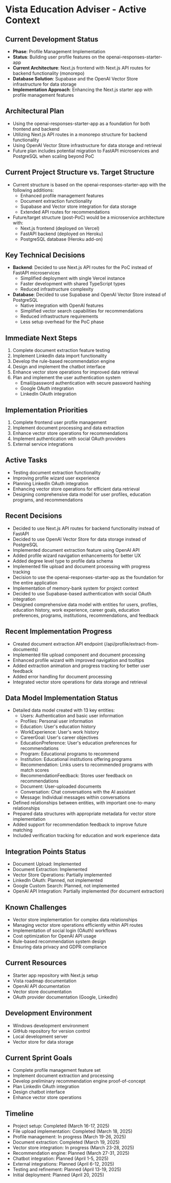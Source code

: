 # Vista Education Adviser - Active Context

## Current Development Status
- **Phase**: Profile Management Implementation
- **Status**: Building user profile features on the openai-responses-starter-app
- **Current Architecture**: Next.js frontend with Next.js API routes for backend functionality (monorepo)
- **Database Solution**: Supabase and the OpenAI Vector Store infrastructure for data storage
- **Implementation Approach**: Enhancing the Next.js starter app with profile management features

## Architectural Plan
- Using the openai-responses-starter-app as a foundation for both frontend and backend
- Utilizing Next.js API routes in a monorepo structure for backend functionality
- Using OpenAI Vector Store infrastructure for data storage and retrieval
- Future plan includes potential migration to FastAPI microservices and PostgreSQL when scaling beyond PoC

## Current Project Structure vs. Target Structure
- Current structure is based on the openai-responses-starter-app with the following additions:
  - Enhanced profile management features
  - Document extraction functionality
  - Supabase and Vector store integration for data storage
  - Extended API routes for recommendations
- Future/target structure (post-PoC) would be a microservice architecture with:
  - Next.js frontend (deployed on Vercel)
  - FastAPI backend (deployed on Heroku)
  - PostgreSQL database (Heroku add-on)

## Key Technical Decisions
- **Backend**: Decided to use Next.js API routes for the PoC instead of FastAPI microservices
  - Simplified deployment with single Vercel instance
  - Faster development with shared TypeScript types
  - Reduced infrastructure complexity
- **Database**: Decided to use Supabase and OpenAI Vector Store instead of PostgreSQL
  - Native integration with OpenAI features
  - Simplified vector search capabilities for recommendations
  - Reduced infrastructure requirements
  - Less setup overhead for the PoC phase

## Immediate Next Steps
1. Complete document extraction feature testing
2. Implement LinkedIn data import functionality
3. Develop the rule-based recommendation engine
4. Design and implement the chatbot interface
5. Enhance vector store operations for improved data retrieval
6. Plan and implement the user authentication system
   - Email/password authentication with secure password hashing
   - Google OAuth integration
   - LinkedIn OAuth integration

## Implementation Priorities
1. Complete frontend user profile management
2. Implement document processing and data extraction
3. Enhance vector store operations for recommendations
4. Implement authentication with social OAuth providers
5. External service integrations

## Active Tasks
- Testing document extraction functionality
- Improving profile wizard user experience
- Planning LinkedIn OAuth integration
- Enhancing vector store operations for efficient data retrieval
- Designing comprehensive data model for user profiles, education programs, and recommendations

## Recent Decisions
- Decided to use Next.js API routes for backend functionality instead of FastAPI
- Decided to use OpenAI Vector Store for data storage instead of PostgreSQL
- Implemented document extraction feature using OpenAI API
- Added profile wizard navigation enhancements for better UX
- Added degree level type to profile data schema
- Implemented file upload and document processing with progress tracking
- Decision to use the openai-responses-starter-app as the foundation for the entire application
- Implementation of memory-bank system for project context
- Decided to use Supabase-based authentication with social OAuth integration
- Designed comprehensive data model with entities for users, profiles, education history, work experience, career goals, education preferences, programs, institutions, recommendations, and feedback

## Recent Implementation Progress
- Created document extraction API endpoint (/api/profile/extract-from-documents)
- Implemented file upload component and document processing
- Enhanced profile wizard with improved navigation and tooltips
- Added extraction animation and progress tracking for better user feedback
- Added error handling for document processing
- Integrated vector store operations for data storage and retrieval

## Data Model Implementation Status
- Detailed data model created with 13 key entities:
  - Users: Authentication and basic user information
  - Profiles: Personal user information
  - Education: User's education history
  - WorkExperience: User's work history
  - CareerGoal: User's career objectives
  - EducationPreference: User's education preferences for recommendations
  - Program: Educational programs to recommend
  - Institution: Educational institutions offering programs
  - Recommendation: Links users to recommended programs with match scores
  - RecommendationFeedback: Stores user feedback on recommendations
  - Document: User-uploaded documents
  - Conversation: Chat conversations with the AI assistant
  - Message: Individual messages within conversations
- Defined relationships between entities, with important one-to-many relationships
- Prepared data structures with appropriate metadata for vector store implementation
- Added support for recommendation feedback to improve future matching
- Included verification tracking for education and work experience data

## Integration Points Status
- Document Upload: Implemented
- Document Extraction: Implemented
- Vector Store Operations: Partially implemented
- LinkedIn OAuth: Planned, not implemented
- Google Custom Search: Planned, not implemented
- OpenAI API Integration: Partially implemented (for document extraction)

## Known Challenges
- Vector store implementation for complex data relationships
- Managing vector store operations efficiently within API routes
- Implementation of social login (OAuth) workflows
- Cost optimization for OpenAI API usage
- Rule-based recommendation system design
- Ensuring data privacy and GDPR compliance

## Current Resources
- Starter app repository with Next.js setup
- Vista roadmap documentation
- OpenAI API documentation
- Vector store documentation
- OAuth provider documentation (Google, LinkedIn)

## Development Environment
- Windows development environment
- GitHub repository for version control
- Local development server
- Vector store for data storage

## Current Sprint Goals
- Complete profile management feature set
- Implement document extraction and processing
- Develop preliminary recommendation engine proof-of-concept
- Plan LinkedIn OAuth integration
- Design chatbot interface
- Enhance vector store operations

## Timeline
- Project setup: Completed (March 16-17, 2025)
- File upload implementation: Completed (March 18, 2025)
- Profile management: In progress (March 19-26, 2025)
- Document extraction: Completed (March 19, 2025)
- Vector store integration: In progress (March 23-28, 2025)
- Recommendation engine: Planned (March 27-31, 2025)
- Chatbot integration: Planned (April 1-5, 2025)
- External integrations: Planned (April 6-12, 2025)
- Testing and refinement: Planned (April 13-19, 2025)
- Initial deployment: Planned (April 20, 2025)
